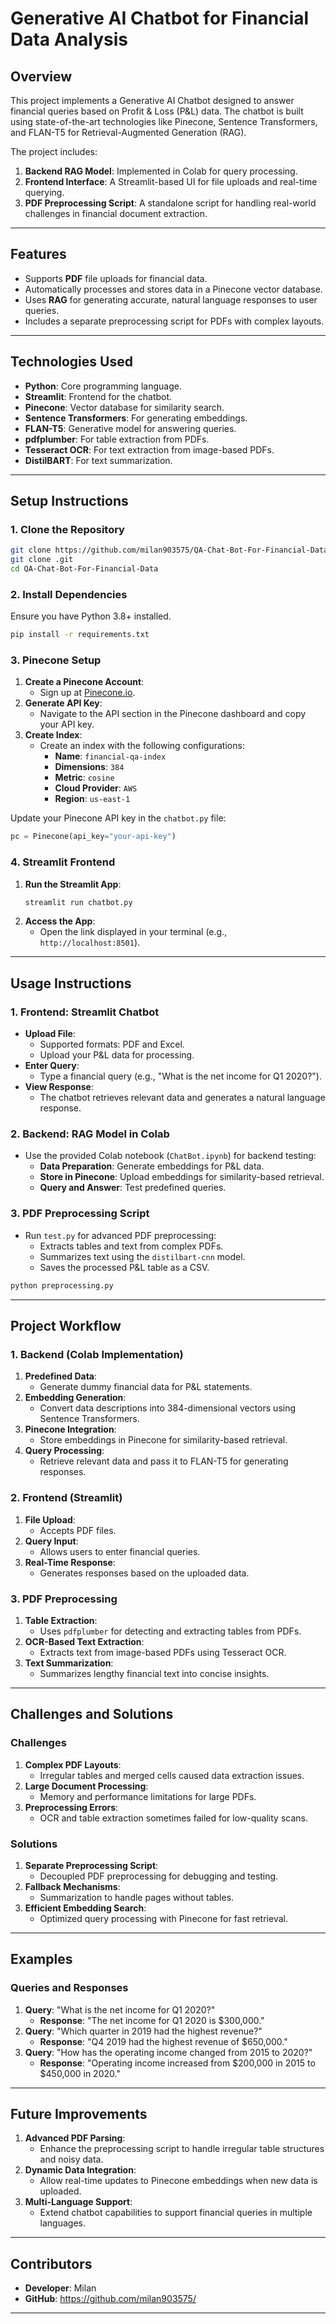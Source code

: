 
# **Generative AI Chatbot for Financial Data Analysis**

## **Overview**
This project implements a Generative AI Chatbot designed to answer financial queries based on Profit & Loss (P&L) data. The chatbot is built using state-of-the-art technologies like Pinecone, Sentence Transformers, and FLAN-T5 for Retrieval-Augmented Generation (RAG). 

The project includes:
1. **Backend RAG Model**: Implemented in Colab for query processing.
2. **Frontend Interface**: A Streamlit-based UI for file uploads and real-time querying.
3. **PDF Preprocessing Script**: A standalone script for handling real-world challenges in financial document extraction.

---

## **Features**
- Supports **PDF** file uploads for financial data.
- Automatically processes and stores data in a Pinecone vector database.
- Uses **RAG** for generating accurate, natural language responses to user queries.
- Includes a separate preprocessing script for PDFs with complex layouts.

---

## **Technologies Used**
- **Python**: Core programming language.
- **Streamlit**: Frontend for the chatbot.
- **Pinecone**: Vector database for similarity search.
- **Sentence Transformers**: For generating embeddings.
- **FLAN-T5**: Generative model for answering queries.
- **pdfplumber**: For table extraction from PDFs.
- **Tesseract OCR**: For text extraction from image-based PDFs.
- **DistilBART**: For text summarization.

---

## **Setup Instructions**

### **1. Clone the Repository**
```bash
git clone https://github.com/milan903575/QA-Chat-Bot-For-Financial-Data.git
git clone .git
cd QA-Chat-Bot-For-Financial-Data
```

### **2. Install Dependencies**
Ensure you have Python 3.8+ installed.

```bash
pip install -r requirements.txt
```

### **3. Pinecone Setup**
1. **Create a Pinecone Account**:
   - Sign up at [Pinecone.io](https://www.pinecone.io/).
2. **Generate API Key**:
   - Navigate to the API section in the Pinecone dashboard and copy your API key.
3. **Create Index**:
   - Create an index with the following configurations:
     - **Name**: `financial-qa-index`
     - **Dimensions**: `384`
     - **Metric**: `cosine`
     - **Cloud Provider**: `AWS`
     - **Region**: `us-east-1`

Update your Pinecone API key in the `chatbot.py` file:
```python
pc = Pinecone(api_key="your-api-key")
```

### **4. Streamlit Frontend**
1. **Run the Streamlit App**:
   ```bash
   streamlit run chatbot.py
   ```
2. **Access the App**:
   - Open the link displayed in your terminal (e.g., `http://localhost:8501`).

---

## **Usage Instructions**

### **1. Frontend: Streamlit Chatbot**
- **Upload File**: 
  - Supported formats: PDF and Excel.
  - Upload your P&L data for processing.
- **Enter Query**:
  - Type a financial query (e.g., "What is the net income for Q1 2020?").
- **View Response**:
  - The chatbot retrieves relevant data and generates a natural language response.

### **2. Backend: RAG Model in Colab**
- Use the provided Colab notebook (`ChatBot.ipynb`) for backend testing:
  - **Data Preparation**: Generate embeddings for P&L data.
  - **Store in Pinecone**: Upload embeddings for similarity-based retrieval.
  - **Query and Answer**: Test predefined queries.

### **3. PDF Preprocessing Script**
- Run `test.py` for advanced PDF preprocessing:
  - Extracts tables and text from complex PDFs.
  - Summarizes text using the `distilbart-cnn` model.
  - Saves the processed P&L table as a CSV.

```bash
python preprocessing.py
```

---

## **Project Workflow**

### **1. Backend (Colab Implementation)**
1. **Predefined Data**:
   - Generate dummy financial data for P&L statements.
2. **Embedding Generation**:
   - Convert data descriptions into 384-dimensional vectors using Sentence Transformers.
3. **Pinecone Integration**:
   - Store embeddings in Pinecone for similarity-based retrieval.
4. **Query Processing**:
   - Retrieve relevant data and pass it to FLAN-T5 for generating responses.

### **2. Frontend (Streamlit)**
1. **File Upload**:
   - Accepts PDF files.
2. **Query Input**:
   - Allows users to enter financial queries.
3. **Real-Time Response**:
   - Generates responses based on the uploaded data.

### **3. PDF Preprocessing**
1. **Table Extraction**:
   - Uses `pdfplumber` for detecting and extracting tables from PDFs.
2. **OCR-Based Text Extraction**:
   - Extracts text from image-based PDFs using Tesseract OCR.
3. **Text Summarization**:
   - Summarizes lengthy financial text into concise insights.

---

## **Challenges and Solutions**

### **Challenges**
1. **Complex PDF Layouts**:
   - Irregular tables and merged cells caused data extraction issues.
2. **Large Document Processing**:
   - Memory and performance limitations for large PDFs.
3. **Preprocessing Errors**:
   - OCR and table extraction sometimes failed for low-quality scans.

### **Solutions**
1. **Separate Preprocessing Script**:
   - Decoupled PDF preprocessing for debugging and testing.
2. **Fallback Mechanisms**:
   - Summarization to handle pages without tables.
3. **Efficient Embedding Search**:
   - Optimized query processing with Pinecone for fast retrieval.

---

## **Examples**

### **Queries and Responses**
1. **Query**: "What is the net income for Q1 2020?"
   - **Response**: "The net income for Q1 2020 is $300,000."
2. **Query**: "Which quarter in 2019 had the highest revenue?"
   - **Response**: "Q4 2019 had the highest revenue of $650,000."
3. **Query**: "How has the operating income changed from 2015 to 2020?"
   - **Response**: "Operating income increased from $200,000 in 2015 to $450,000 in 2020."

---

## **Future Improvements**
1. **Advanced PDF Parsing**:
   - Enhance the preprocessing script to handle irregular table structures and noisy data.
2. **Dynamic Data Integration**:
   - Allow real-time updates to Pinecone embeddings when new data is uploaded.
3. **Multi-Language Support**:
   - Extend chatbot capabilities to support financial queries in multiple languages.

---

## **Contributors**
- **Developer**: Milan
- **GitHub**: https://github.com/milan903575/

---

